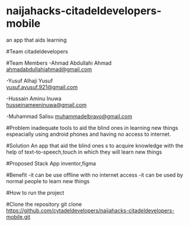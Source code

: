 # naijahacks-citadeldevelopers-mobile
an app that aids learning


#Team citadeldevelopers

#Team Members
-Ahmad Abdullahi Ahmad 
ahmadabdullahiahmad@gmail.com

-Yusuf Alhaji Yusuf  
yusuf.ayusuf.921@gmail.com

-Hussain Aminu Inuwa  
husseinameeninuwa@gmail.com

-Muhammad Salisu
  muhammadelbravo@gmail.com

#Problem
inadequate tools to aid the blind ones  in learning new things espeacially using android phones and having  no access to internet.


#Solution
An app that aid the blind ones s to acquire knowledge with the help of text-to-speech,touch in which they will learn new things


#Proposed Stack
App inventor,figma

#Benefit
-it can be use offline with no internet access
-it can be used by normal people to learn new things


#How to run the project


#Clone the repository
git clone https://github.com/cytadeldevelopers/naijahacks-citadeldevelopers-mobile.git

